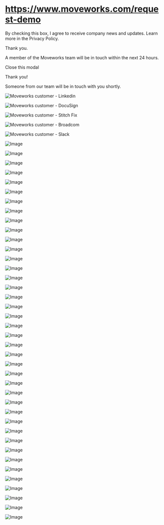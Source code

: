 # https://www.moveworks.com/request-demo

By checking this box, I agree to receive company news and updates. Learn more in the Privacy Policy.

Thank you.

A member of the Moveworks team will be in touch within the next 24 hours.



  Close this modal
  


Thank you! 

Someone from our team will be in touch with you shortly.

![Moveworks customer - Linkedin](https://www.moveworks.com/hubfs/img/clients/logos/sized/linkedin.svg?noresize)

![Moveworks customer - DocuSign](https://www.moveworks.com/hubfs/docusign-1.svg?noresize)

![Moveworks customer - Stitch Fix](https://www.moveworks.com/hubfs/img/clients/logos/sized/stitch-fix.svg?noresize)

![Moveworks customer - Broadcom](https://www.moveworks.com/hubfs/img/clients/logos/sized/broadcom.svg?noresize)

![Moveworks customer - Slack](https://www.moveworks.com/hubfs/img/clients/logos/sized/slack.svg?noresize)

![Image](https://www.moveworks.ai/hubfs/img/integrations/mark-only/freshservice-1.svg)

![Image](https://www.moveworks.ai/hubfs/img/integrations/mark-only/google-drive-logo.svg)

![Image](https://www.moveworks.ai/hubfs/img/integrations/mark-only/GoogleHangoutsChat.png)

![Image](https://www.moveworks.ai/hubfs/guru-icon.png)

![Image](https://www.moveworks.com/hubfs/img/integrations/mark-only/jamf.svg)

![Image](https://www.moveworks.ai/hubfs/img/integrations/mark-only/Jira_IconOnly.svg)

![Image](https://www.moveworks.ai/hubfs/img/integrations/mark-only/microsoft-windows-22.svg)

![Image](https://www.moveworks.ai/hubfs/img/integrations/mark-only/microsoft-exchange-bug.svg)

![Image](https://www.moveworks.ai/hubfs/img/integrations/mark-only/microsoft-sytem-center.svg)

![Image](https://www.moveworks.ai/hubfs/img/integrations/mark-only/microsoft-teams.svg)

![Image](https://www.moveworks.ai/hubfs/img/integrations/mark-only/microsoft-office-365.svg)

![Image](https://www.moveworks.ai/hubfs/img/integrations/mark-only/officespace-logo-bug.svg)

![Image](https://www.moveworks.com/hubfs/img/integrations/mark-only/okta.svg)

![Image](https://www.moveworks.ai/hubfs/img/integrations/mark-only/sailpoint-bug.svg)

![Image](https://www.moveworks.ai/hubfs/img/integrations/mark-only/microsoft-sharepoint-bug.svg)

![Image](https://www.moveworks.ai/hubfs/img/integrations/mark-only/skype.svg)

![Image](https://www.moveworks.ai/hubfs/img/integrations/mark-only/slack-bug-1.svg)

![Image](https://www.moveworks.ai/hubfs/img/integrations/mark-only/symantec-bug.svg)

![Image](https://www.moveworks.ai/hubfs/img/integrations/mark-only/workato-icon.svg)

![Image](https://www.moveworks.ai/hubfs/zendesk.svg)

![Image](https://www.moveworks.ai/hubfs/img/integrations/mark-only/freshservice-1.svg)

![Image](https://www.moveworks.ai/hubfs/img/integrations/mark-only/google-drive-logo.svg)

![Image](https://www.moveworks.ai/hubfs/img/integrations/mark-only/GoogleHangoutsChat.png)

![Image](https://www.moveworks.ai/hubfs/guru-icon.png)

![Image](https://www.moveworks.com/hubfs/img/integrations/mark-only/jamf.svg)

![Image](https://www.moveworks.ai/hubfs/img/integrations/mark-only/Jira_IconOnly.svg)

![Image](https://www.moveworks.ai/hubfs/img/integrations/mark-only/microsoft-windows-22.svg)

![Image](https://www.moveworks.ai/hubfs/img/integrations/mark-only/microsoft-exchange-bug.svg)

![Image](https://www.moveworks.ai/hubfs/img/integrations/mark-only/microsoft-sytem-center.svg)

![Image](https://www.moveworks.ai/hubfs/img/integrations/mark-only/microsoft-teams.svg)

![Image](https://www.moveworks.ai/hubfs/img/integrations/mark-only/microsoft-office-365.svg)

![Image](https://www.moveworks.ai/hubfs/img/integrations/mark-only/officespace-logo-bug.svg)

![Image](https://www.moveworks.com/hubfs/img/integrations/mark-only/okta.svg)

![Image](https://www.moveworks.ai/hubfs/img/integrations/mark-only/sailpoint-bug.svg)

![Image](https://www.moveworks.ai/hubfs/img/integrations/mark-only/microsoft-sharepoint-bug.svg)

![Image](https://www.moveworks.ai/hubfs/img/integrations/mark-only/skype.svg)

![Image](https://www.moveworks.ai/hubfs/img/integrations/mark-only/slack-bug-1.svg)

![Image](https://www.moveworks.ai/hubfs/img/integrations/mark-only/symantec-bug.svg)

![Image](https://www.moveworks.ai/hubfs/img/integrations/mark-only/workato-icon.svg)

![Image](https://www.moveworks.ai/hubfs/zendesk.svg)

